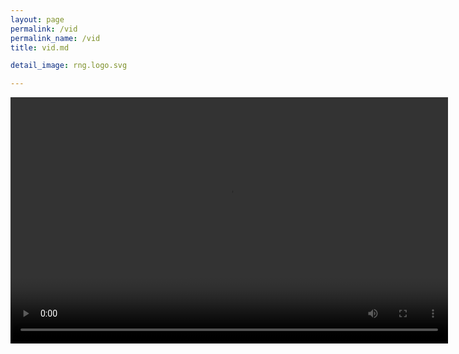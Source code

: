 ```yaml
---
layout: page
permalink: /vid
permalink_name: /vid
title: vid.md

detail_image: rng.logo.svg

---
```


<video width="700" height="394" controls>
  <source src="rng-trailer.mp4" type="video/mp4">
Your browser does not support the html5 video 😭.
</video>
